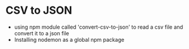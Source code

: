 # CSV to JSON

- using npm module called 'convert-csv-to-json' to read a csv file and convert it to a json file 
- Installing nodemon as a global npm package